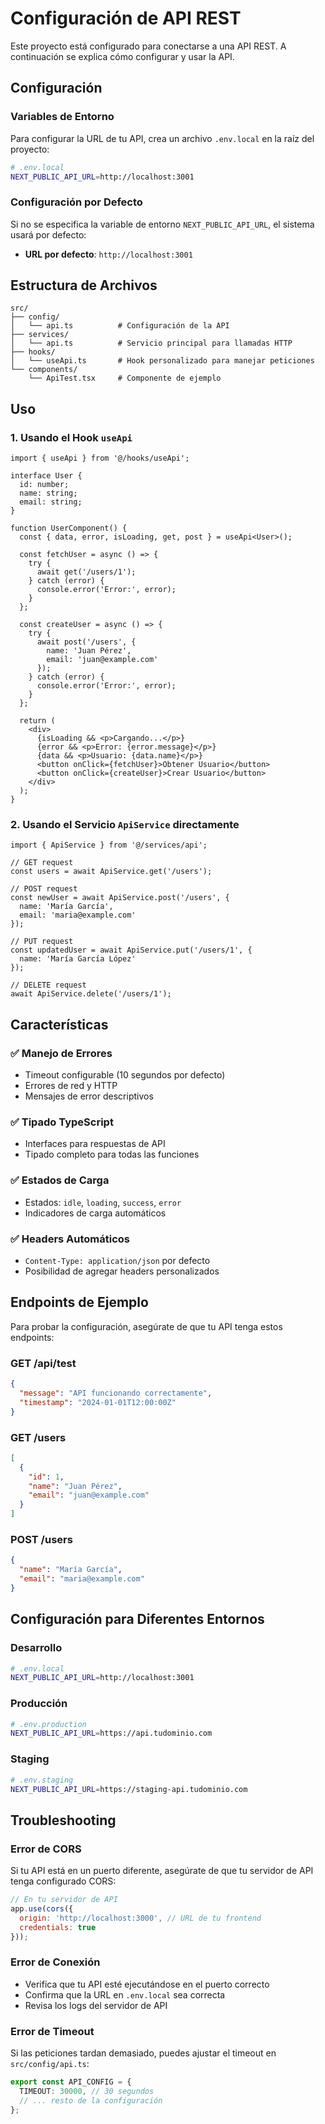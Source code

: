 # Configuración de API REST

Este proyecto está configurado para conectarse a una API REST. A continuación se explica cómo configurar y usar la API.

## Configuración

### Variables de Entorno

Para configurar la URL de tu API, crea un archivo `.env.local` en la raíz del proyecto:

```bash
# .env.local
NEXT_PUBLIC_API_URL=http://localhost:3001
```

### Configuración por Defecto

Si no se especifica la variable de entorno `NEXT_PUBLIC_API_URL`, el sistema usará por defecto:
- **URL por defecto**: `http://localhost:3001`

## Estructura de Archivos

```
src/
├── config/
│   └── api.ts          # Configuración de la API
├── services/
│   └── api.ts          # Servicio principal para llamadas HTTP
├── hooks/
│   └── useApi.ts       # Hook personalizado para manejar peticiones
└── components/
    └── ApiTest.tsx     # Componente de ejemplo
```

## Uso

### 1. Usando el Hook `useApi`

```tsx
import { useApi } from '@/hooks/useApi';

interface User {
  id: number;
  name: string;
  email: string;
}

function UserComponent() {
  const { data, error, isLoading, get, post } = useApi<User>();

  const fetchUser = async () => {
    try {
      await get('/users/1');
    } catch (error) {
      console.error('Error:', error);
    }
  };

  const createUser = async () => {
    try {
      await post('/users', {
        name: 'Juan Pérez',
        email: 'juan@example.com'
      });
    } catch (error) {
      console.error('Error:', error);
    }
  };

  return (
    <div>
      {isLoading && <p>Cargando...</p>}
      {error && <p>Error: {error.message}</p>}
      {data && <p>Usuario: {data.name}</p>}
      <button onClick={fetchUser}>Obtener Usuario</button>
      <button onClick={createUser}>Crear Usuario</button>
    </div>
  );
}
```

### 2. Usando el Servicio `ApiService` directamente

```tsx
import { ApiService } from '@/services/api';

// GET request
const users = await ApiService.get('/users');

// POST request
const newUser = await ApiService.post('/users', {
  name: 'María García',
  email: 'maria@example.com'
});

// PUT request
const updatedUser = await ApiService.put('/users/1', {
  name: 'María García López'
});

// DELETE request
await ApiService.delete('/users/1');
```

## Características

### ✅ Manejo de Errores
- Timeout configurable (10 segundos por defecto)
- Errores de red y HTTP
- Mensajes de error descriptivos

### ✅ Tipado TypeScript
- Interfaces para respuestas de API
- Tipado completo para todas las funciones

### ✅ Estados de Carga
- Estados: `idle`, `loading`, `success`, `error`
- Indicadores de carga automáticos

### ✅ Headers Automáticos
- `Content-Type: application/json` por defecto
- Posibilidad de agregar headers personalizados

## Endpoints de Ejemplo

Para probar la configuración, asegúrate de que tu API tenga estos endpoints:

### GET /api/test
```json
{
  "message": "API funcionando correctamente",
  "timestamp": "2024-01-01T12:00:00Z"
}
```

### GET /users
```json
[
  {
    "id": 1,
    "name": "Juan Pérez",
    "email": "juan@example.com"
  }
]
```

### POST /users
```json
{
  "name": "María García",
  "email": "maria@example.com"
}
```

## Configuración para Diferentes Entornos

### Desarrollo
```bash
# .env.local
NEXT_PUBLIC_API_URL=http://localhost:3001
```

### Producción
```bash
# .env.production
NEXT_PUBLIC_API_URL=https://api.tudominio.com
```

### Staging
```bash
# .env.staging
NEXT_PUBLIC_API_URL=https://staging-api.tudominio.com
```

## Troubleshooting

### Error de CORS
Si tu API está en un puerto diferente, asegúrate de que tu servidor de API tenga configurado CORS:

```javascript
// En tu servidor de API
app.use(cors({
  origin: 'http://localhost:3000', // URL de tu frontend
  credentials: true
}));
```

### Error de Conexión
- Verifica que tu API esté ejecutándose en el puerto correcto
- Confirma que la URL en `.env.local` sea correcta
- Revisa los logs del servidor de API

### Error de Timeout
Si las peticiones tardan demasiado, puedes ajustar el timeout en `src/config/api.ts`:

```typescript
export const API_CONFIG = {
  TIMEOUT: 30000, // 30 segundos
  // ... resto de la configuración
};
``` 